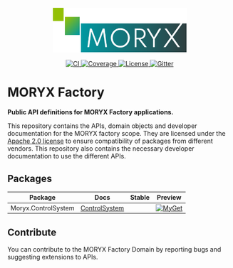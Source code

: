 <p align="center">
    <img src="docs/resources/MORYX_logo.svg" alt="MORYX Logo" width="300px" />
</p>

<p align="center">
    <a href="https://github.com/PHOENIXCONTACT/MORYX-Factory/workflows">
        <img src="https://github.com/PHOENIXCONTACT/MORYX-Factory/workflows/CI/badge.svg" alt="CI">
    </a>
    <a href="https://codecov.io/gh/PHOENIXCONTACT/MORYX-Factory/coverage.svg?branch=dev">
        <img alt="Coverage" src="https://codecov.io/gh/PHOENIXCONTACT/MORYX-Factory/coverage.svg?branch=dev" />
    </a>
    <a href="https://github.com/PHOENIXCONTACT/MORYX-Platform/blob/dev/LICENSE">
        <img src="https://img.shields.io/github/license/PHOENIXCONTACT/MORYX-Platform" alt="License">
    </a>
    <a href="https://gitter.im/PHOENIXCONTACT/MORYX?utm_source=badge&utm_medium=badge&utm_campaign=pr-badge">
        <img src="https://badges.gitter.im/PHOENIXCONTACT/MORYX.svg" alt="Gitter">
    </a>
</p>

# MORYX Factory

**Public API definitions for MORYX Factory applications.**

This repository contains the APIs, domain objects and developer documentation for the MORYX factory scope. They are licensed under the [Apache 2.0 license](LICENSE) to ensure compatibility of packages from different vendors. This repository also contains the necessary developer documentation to use the different APIs.

## Packages

| Package | Docs | Stable | Preview |
|--|--|--|--|
|Moryx.ControlSystem|[ControlSystem](docs/ControlSystem.md)| | [![MyGet](https://img.shields.io/myget/moryx/vpre/Moryx.ControlSystem)](https://www.myget.org/feed/moryx/package/nuget/Moryx.ControlSystem) |

## Contribute

You can contribute to the MORYX Factory Domain by reporting bugs and suggesting extensions to APIs. 